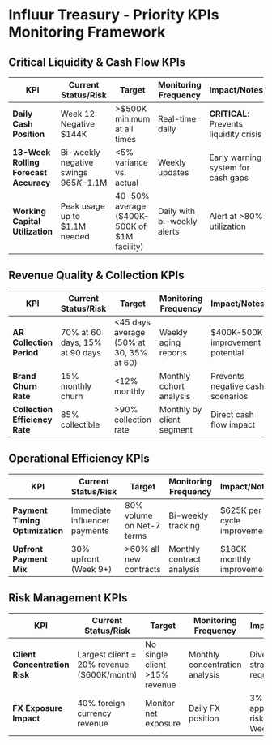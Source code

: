 # Influur Treasury - Priority KPIs Monitoring Framework

## Critical Liquidity & Cash Flow KPIs

| KPI | Current Status/Risk | Target | Monitoring Frequency | Impact/Notes |
|-----|-------------------|--------|---------------------|--------------|
| **Daily Cash Position** | Week 12: Negative $144K | >$500K minimum at all times | Real-time daily | **CRITICAL**: Prevents liquidity crisis |
| **13-Week Rolling Forecast Accuracy** | Bi-weekly negative swings $965K-$1.1M | <5% variance vs. actual | Weekly updates | Early warning system for cash gaps |
| **Working Capital Utilization** | Peak usage up to $1.1M needed | 40-50% average ($400K-500K of $1M facility) | Daily with bi-weekly alerts | Alert at >80% utilization |

## Revenue Quality & Collection KPIs

| KPI | Current Status/Risk | Target | Monitoring Frequency | Impact/Notes |
|-----|-------------------|--------|---------------------|--------------|
| **AR Collection Period** | 70% at 60 days, 15% at 90 days | <45 days average (50% at 30, 35% at 60) | Weekly aging reports | $400K-500K improvement potential |
| **Brand Churn Rate** | 15% monthly churn | <12% monthly | Monthly cohort analysis | Prevents negative cash scenarios |
| **Collection Efficiency Rate** | 85% collectible | >90% collection rate | Monthly by client segment | Direct cash flow impact |

## Operational Efficiency KPIs

| KPI | Current Status/Risk | Target | Monitoring Frequency | Impact/Notes |
|-----|-------------------|--------|---------------------|--------------|
| **Payment Timing Optimization** | Immediate influencer payments | 80% volume on Net-7 terms | Bi-weekly tracking | $625K per cycle improvement |
| **Upfront Payment Mix** | 30% upfront (Week 9+) | >60% all new contracts | Monthly contract analysis | $180K monthly improvement |



## Risk Management KPIs

| KPI | Current Status/Risk | Target | Monitoring Frequency | Impact/Notes |
|-----|-------------------|--------|---------------------|--------------|
| **Client Concentration Risk** | Largest client = 20% revenue ($600K/month) | No single client >15% revenue | Monthly concentration analysis | Diversification strategy required |
| **FX Exposure Impact** | 40% foreign currency revenue | Monitor net exposure | Daily FX position | 3% USD appreciation risk post-Week 8 |

